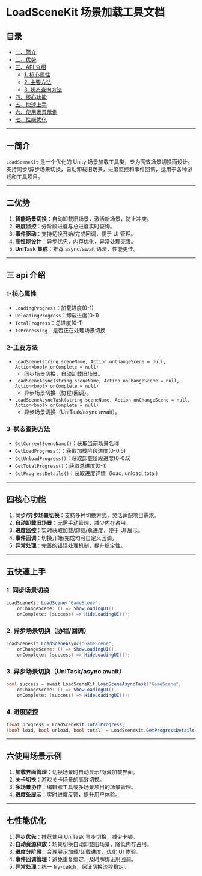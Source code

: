 # LoadSceneKit 场景加载工具文档

## 目录

- [一、简介](#一简介)
- [二、优势](#二优势)
- [三、API 介绍](#三api介绍)
  - [1. 核心属性](#1-核心属性)
  - [2. 主要方法](#2-主要方法)
  - [3. 状态查询方法](#3-状态查询方法)
- [四、核心功能](#四核心功能)
- [五、快速上手](#五快速上手)
- [六、使用场景示例](#六使用场景示例)
- [七、性能优化](#七性能优化)

---

## 一简介

`LoadSceneKit` 是一个优化的 Unity 场景加载工具类，专为高效场景切换而设计。支持同步/异步场景切换，自动卸载旧场景，进度监控和事件回调，适用于各种游戏和工具项目。

---

## 二优势

1. **智能场景切换**：自动卸载旧场景，激活新场景，防止冲突。
2. **进度监控**：分阶段进度与总进度实时查询。
3. **事件驱动**：支持切换开始/完成回调，便于 UI 管理。
4. **高性能设计**：异步优先，内存优化，异常处理完善。
5. **UniTask 集成**：推荐 async/await 语法，性能更佳。

---

## 三 api 介绍

### 1-核心属性

- `LoadingProgress`：加载进度(0-1)
- `UnloadingProgress`：卸载进度(0-1)
- `TotalProgress`：总进度(0-1)
- `IsProcessing`：是否正在处理场景切换

### 2-主要方法

- `LoadScene(string sceneName, Action onChangeScene = null, Action<bool> onComplete = null)`
  - 同步场景切换，自动卸载旧场景。
- `LoadSceneAsync(string sceneName, Action onChangeScene = null, Action<bool> onComplete = null)`
  - 异步场景切换（协程/回调）。
- `LoadSceneAsyncTask(string sceneName, Action onChangeScene = null, Action<bool> onComplete = null)`
  - 异步场景切换（UniTask/async await）。

### 3-状态查询方法

- `GetCurrentSceneName()`：获取当前场景名称
- `GetLoadProgress()`：获取加载阶段进度(0-0.5)
- `GetUnloadProgress()`：获取卸载阶段进度(0-0.5)
- `GetTotalProgress()`：获取总进度(0-1)
- `GetProgressDetails()`：获取进度详情（load, unload, total）

---

## 四核心功能

1. **同步/异步场景切换**：支持多种切换方式，灵活适配项目需求。
2. **自动卸载旧场景**：无需手动管理，减少内存占用。
3. **进度监控**：实时获取加载/卸载/总进度，便于 UI 展示。
4. **事件回调**：切换开始/完成均可自定义回调。
5. **异常处理**：完善的错误处理机制，提升稳定性。

---

## 五快速上手

### 1. 同步场景切换

```csharp
LoadSceneKit.LoadScene("GameScene",
    onChangeScene: () => ShowLoadingUI(),
    onComplete: (success) => HideLoadingUI());
```

### 2. 异步场景切换（协程/回调）

```csharp
LoadSceneKit.LoadSceneAsync("GameScene",
    onChangeScene: () => ShowLoadingUI(),
    onComplete: (success) => HideLoadingUI());
```

### 3. 异步场景切换（UniTask/async await）

```csharp
bool success = await LoadSceneKit.LoadSceneAsyncTask("GameScene",
    onChangeScene: () => ShowLoadingUI(),
    onComplete: (success) => HideLoadingUI());
```

### 4. 进度监控

```csharp
float progress = LoadSceneKit.TotalProgress;
(bool load, bool unload, bool total) = LoadSceneKit.GetProgressDetails();
```

---

## 六使用场景示例

1. **加载界面管理**：切换场景时自动显示/隐藏加载界面。
2. **关卡切换**：游戏关卡场景的高效切换。
3. **多场景协作**：编辑器工具或多场景项目的场景管理。
4. **进度条展示**：实时进度反馈，提升用户体验。

---

## 七性能优化

1. **异步优先**：推荐使用 UniTask 异步切换，减少卡顿。
2. **自动资源释放**：场景切换自动卸载旧场景，降低内存占用。
3. **进度分阶段**：合理展示加载/卸载进度，优化 UI 体验。
4. **事件回调管理**：避免重复绑定，及时解绑无用回调。
5. **异常处理**：统一 try-catch，保证切换流程稳定。
